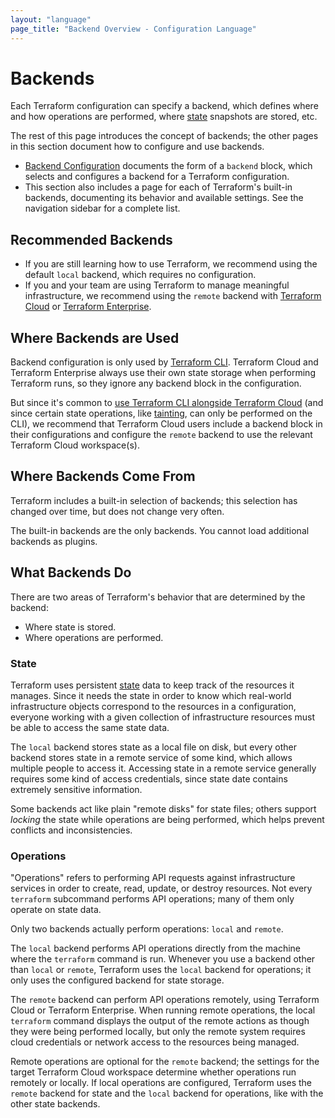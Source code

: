 ```yaml
---
layout: "language"
page_title: "Backend Overview - Configuration Language"
---
```


# Backends

Each Terraform configuration can specify a backend, which defines where
and how operations are performed, where [state](/docs/language/state/index.html)
snapshots are stored, etc.

The rest of this page introduces the concept of backends; the other pages in
this section document how to configure and use backends.

- [Backend Configuration](/docs/language/settings/backends/configuration.html) documents the form
  of a `backend` block, which selects and configures a backend for a
  Terraform configuration.
- This section also includes a page for each of Terraform's built-in backends,
  documenting its behavior and available settings. See the navigation sidebar
  for a complete list.

## Recommended Backends

- If you are still learning how to use Terraform, we recommend using the default
  `local` backend, which requires no configuration.
- If you and your team are using Terraform to manage meaningful infrastructure,
  we recommend using the `remote` backend with [Terraform Cloud](/docs/cloud/index.html)
  or [Terraform Enterprise](/docs/enterprise/index.html).

## Where Backends are Used

Backend configuration is only used by [Terraform CLI](/docs/cli/index.html).
Terraform Cloud and Terraform Enterprise always use their own state storage when
performing Terraform runs, so they ignore any backend block in the
configuration.

But since it's common to
[use Terraform CLI alongside Terraform Cloud](/docs/cloud/run/cli.html)
(and since certain state operations, like [tainting](/docs/cli/commands/taint.html),
can only be performed on the CLI), we recommend that Terraform Cloud users
include a backend block in their configurations and configure the `remote`
backend to use the relevant Terraform Cloud workspace(s).

## Where Backends Come From

Terraform includes a built-in selection of backends; this selection has changed
over time, but does not change very often.

The built-in backends are the only backends. You cannot load additional backends
as plugins.

## What Backends Do

There are two areas of Terraform's behavior that are determined by the backend:

- Where state is stored.
- Where operations are performed.

### State

Terraform uses persistent [state](/docs/language/state/index.html) data to keep track of
the resources it manages. Since it needs the state in order to know which
real-world infrastructure objects correspond to the resources in a
configuration, everyone working with a given collection of infrastructure
resources must be able to access the same state data.

The `local` backend stores state as a local file on disk, but every other
backend stores state in a remote service of some kind, which allows multiple
people to access it. Accessing state in a remote service generally requires some
kind of access credentials, since state date contains extremely sensitive
information.

Some backends act like plain "remote disks" for state files; others support
_locking_ the state while operations are being performed, which helps prevent
conflicts and inconsistencies.

### Operations

"Operations" refers to performing API requests against infrastructure services
in order to create, read, update, or destroy resources. Not every `terraform`
subcommand performs API operations; many of them only operate on state data.

Only two backends actually perform operations: `local` and `remote`.

The `local` backend performs API operations directly from the machine where the
`terraform` command is run. Whenever you use a backend other than `local` or
`remote`, Terraform uses the `local` backend for operations; it only uses the
configured backend for state storage.

The `remote` backend can perform API operations remotely, using Terraform Cloud
or Terraform Enterprise. When running remote operations, the local `terraform`
command displays the output of the remote actions as though they were being
performed locally, but only the remote system requires cloud credentials or
network access to the resources being managed.

Remote operations are optional for the `remote` backend; the settings for the
target Terraform Cloud workspace determine whether operations run remotely or
locally. If local operations are configured, Terraform uses the `remote` backend
for state and the `local` backend for operations, like with the other state
backends.
